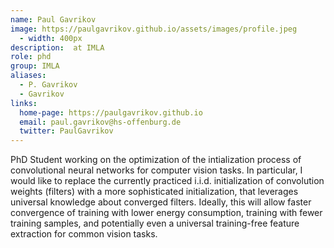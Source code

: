```yaml
---
name: Paul Gavrikov
image: https://paulgavrikov.github.io/assets/images/profile.jpeg
  - width: 400px
description:  at IMLA
role: phd
group: IMLA
aliases:
  - P. Gavrikov
  - Gavrikov
links:
  home-page: https://paulgavrikov.github.io
  email: paul.gavrikov@hs-offenburg.de
  twitter: PaulGavrikov
---
```


PhD Student working on the optimization of the intialization process of convolutional neural networks for computer vision tasks. In particular, I would like to replace the currently practiced i.i.d. initialization of convolution weights (filters) with a more sophisticated initialization, that leverages universal knowledge about converged filters. Ideally, this will allow faster convergence of training with lower energy consumption, training with fewer training samples, and potentially even a universal training-free feature extraction for common vision tasks.
